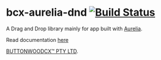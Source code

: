 # bcx-aurelia-dnd [![Build Status](https://travis-ci.org/buttonwoodcx/bcx-aurelia-dnd.svg?branch=master)](https://travis-ci.org/buttonwoodcx/bcx-aurelia-dnd)

A Drag and Drop library mainly for app built with [Aurelia](http://aurelia.io).

Read documentation [here](https://buttonwoodcx.github.io/doc-bcx-aurelia-dnd)

[BUTTONWOODCX™ PTY LTD](http://www.buttonwood.com.au).

